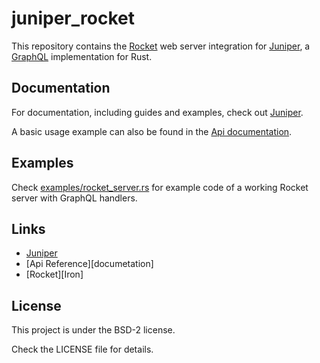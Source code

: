 # juniper_rocket

This repository contains the [Rocket][Rocket] web server integration for 
[Juniper][Juniper], a [GraphQL][GraphQL] implementation for Rust.

## Documentation

For documentation, including guides and examples, check out [Juniper][Juniper].

A basic usage example can also be found in the [Api documentation][documentation].

## Examples

Check [examples/rocket_server.rs][example] for example code of a working Rocket 
server with GraphQL handlers.

## Links

* [Juniper][Juniper]
* [Api Reference][documetation]
* [Rocket][Iron]

## License

This project is under the BSD-2 license.

Check the LICENSE file for details.

[Rocket]: https://rocket.rs
[Juniper]: https://github.com/graphql-rust/juniper
[GraphQL]: http://graphql.org
[documentation]: https://docs.rs/juniper_rocket
[example]: https://github.com/graphql-rust/juniper_rocket/blob/master/examples/rocket_server.rs


